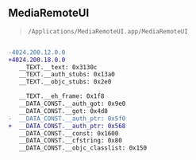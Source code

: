 ## MediaRemoteUI

> `/Applications/MediaRemoteUI.app/MediaRemoteUI`

```diff

-4024.200.12.0.0
+4024.200.18.0.0
   __TEXT.__text: 0x3130c
   __TEXT.__auth_stubs: 0x13a0
   __TEXT.__objc_stubs: 0x2e0

   __TEXT.__eh_frame: 0x1f8
   __DATA_CONST.__auth_got: 0x9e0
   __DATA_CONST.__got: 0x4d8
-  __DATA_CONST.__auth_ptr: 0x5f0
+  __DATA_CONST.__auth_ptr: 0x568
   __DATA_CONST.__const: 0x1600
   __DATA_CONST.__cfstring: 0x80
   __DATA_CONST.__objc_classlist: 0x150

```
